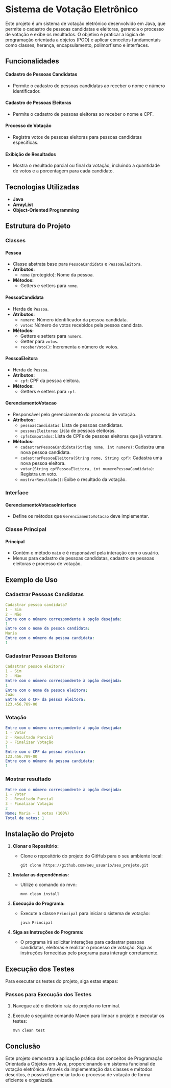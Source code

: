 <!-- Olá, Tryber!
Esse é apenas um arquivo inicial para o README do seu projeto.
É essencial que você preencha esse documento por conta própria, ok?
Não deixe de usar nossas dicas de escrita de README de projetos, e deixe sua criatividade brilhar!
:warning: IMPORTANTE: você precisa deixar nítido:
- quais arquivos/pastas foram desenvolvidos por você; 
- quais arquivos/pastas foram desenvolvidos por outra pessoa estudante;
- quais arquivos/pastas foram desenvolvidos pela Trybe.
-->
# Sistema de Votação Eletrônico

Este projeto é um sistema de votação eletrônico desenvolvido em Java, que permite o cadastro de pessoas candidatas e eleitoras, gerencia o processo de votação e exibe os resultados. O objetivo é praticar a lógica de programação orientada a objetos (POO) e aplicar conceitos fundamentais como classes, herança, encapsulamento, polimorfismo e interfaces.

## Funcionalidades

#### Cadastro de Pessoas Candidatas
- Permite o cadastro de pessoas candidatas ao receber o nome e número identificador.

#### Cadastro de Pessoas Eleitoras
- Permite o cadastro de pessoas eleitoras ao receber o nome e CPF.

#### Processo de Votação
- Registra votos de pessoas eleitoras para pessoas candidatas específicas.

#### Exibição de Resultados
- Mostra o resultado parcial ou final da votação, incluindo a quantidade de votos e a porcentagem para cada candidato.


## Tecnologias Utilizadas

<ul>
  <li><strong>Java</strong></li>
  <li><strong>ArrayList</strong></li>
  <li><strong>Object-Oriented Programming</strong></li>
</ul>

## Estrutura do Projeto

### Classes

#### Pessoa
- Classe abstrata base para `PessoaCandidata` e `PessoaEleitora`.
- **Atributos:**
  - `nome` (protegido): Nome da pessoa.
- **Métodos:**
  - Getters e setters para `nome`.

#### PessoaCandidata
- Herda de `Pessoa`.
- **Atributos:**
  - `numero`: Número identificador da pessoa candidata.
  - `votos`: Número de votos recebidos pela pessoa candidata.
- **Métodos:**
  - Getters e setters para `numero`.
  - Getter para `votos`.
  - `receberVoto()`: Incrementa o número de votos.

#### PessoaEleitora
- Herda de `Pessoa`.
- **Atributos:**
  - `cpf`: CPF da pessoa eleitora.
- **Métodos:**
  - Getters e setters para `cpf`.

#### GerenciamentoVotacao
- Responsável pelo gerenciamento do processo de votação.
- **Atributos:**
  - `pessoasCandidatas`: Lista de pessoas candidatas.
  - `pessoasEleitoras`: Lista de pessoas eleitoras.
  - `cpfsComputados`: Lista de CPFs de pessoas eleitoras que já votaram.
- **Métodos:**
  - `cadastrarPessoaCandidata(String nome, int numero)`: Cadastra uma nova pessoa candidata.
  - `cadastrarPessoaEleitora(String nome, String cpf)`: Cadastra uma nova pessoa eleitora.
  - `votar(String cpfPessoaEleitora, int numeroPessoaCandidata)`: Registra um voto.
  - `mostrarResultado()`: Exibe o resultado da votação.

### Interface

#### GerenciamentoVotacaoInterface
- Define os métodos que `GerenciamentoVotacao` deve implementar.

### Classe Principal

#### Principal
- Contém o método `main` e é responsável pela interação com o usuário.
- Menus para cadastro de pessoas candidatas, cadastro de pessoas eleitoras e processo de votação.

## Exemplo de Uso

### Cadastrar Pessoas Candidatas

```yaml
Cadastrar pessoa candidata?
1 - Sim
2 - Não
Entre com o número correspondente à opção desejada:
1
Entre com o nome da pessoa candidata:
Maria
Entre com o número da pessoa candidata:
1
```
### Cadastrar Pessoas Eleitoras

```yaml
Cadastrar pessoa eleitora?
1 - Sim
2 - Não
Entre com o número correspondente à opção desejada:
1
Entre com o nome da pessoa eleitora:
João
Entre com o CPF da pessoa eleitora:
123.456.789-00
```
### Votação

```yaml
Entre com o número correspondente à opção desejada:
1 - Votar
2 - Resultado Parcial
3 - Finalizar Votação
1
Entre com o CPF da pessoa eleitora:
123.456.789-00
Entre com o número da pessoa candidata:
1
```
### Mostrar resultado

```yaml
Entre com o número correspondente à opção desejada:
1 - Votar
2 - Resultado Parcial
3 - Finalizar Votação
2
Nome: Maria - 1 votos (100%)
Total de votos: 1
```

## Instalação do Projeto

1. **Clonar o Repositório:**
   - Clone o repositório do projeto do GitHub para o seu ambiente local:
     ```
     git clone https://github.com/seu_usuario/seu_projeto.git
     ```

2. **Instalar as dependências:**
   - Utilize o comando do mvn:
     ```
     mvn clean install
     ```

3. **Execução do Programa:**
   - Execute a classe `Principal` para iniciar o sistema de votação:
     ```
     java Principal
     ```

4. **Siga as Instruções do Programa:**
   - O programa irá solicitar interações para cadastrar pessoas candidatas, eleitoras e realizar o processo de votação. Siga as instruções fornecidas pelo programa para interagir corretamente.

## Execução dos Testes

Para executar os testes do projeto, siga estas etapas:

### Passos para Execução dos Testes

1. Navegue até o diretório raiz do projeto no terminal.

2. Execute o seguinte comando Maven para limpar o projeto e executar os testes:

    ```bash
    mvn clean test
    ```

## Conclusão
Este projeto demonstra a aplicação prática dos conceitos de Programação Orientada a Objetos em Java, proporcionando um sistema funcional de votação eletrônica. Através da implementação das classes e métodos descritos, é possível gerenciar todo o processo de votação de forma eficiente e organizada.
